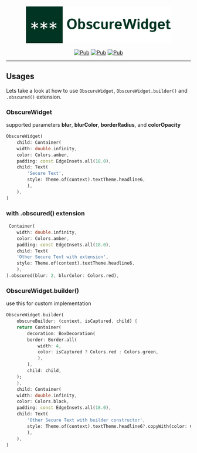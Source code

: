 <p align="center">
<img src="screenshots/banner.png" height="100" alt="Flutter Bloc Package" />
</p>

<p align="center">
    <a href="https://pub.dev/packages/obscure_widget"><img src="https://img.shields.io/pub/v/obscure_widget" alt="Pub"></a>
    <a href="https://pub.dev/packages/obscure_widget"><img src="https://img.shields.io/pub/likes/obscure_widget" alt="Pub"></a>
    <a href="https://pub.dev/packages/obscure_widget"><img src="https://img.shields.io/pub/popularity/obscure_widget" alt="Pub"></a>
</p>

---

## Usages

Lets take a look at how to use `ObscureWidget`, `ObscureWidget.builder()` and `.obscured()` extension.

### ObscureWidget

supported parameters **blur**, **blurColor**, **borderRadius**, and **colorOpacity**

```dart
ObscureWidget(
    child: Container(
    width: double.infinity,
    color: Colors.amber,
    padding: const EdgeInsets.all(18.0),
    child: Text(
        'Secure Text',
        style: Theme.of(context).textTheme.headline6,
        ),
    ),
)
```

### with .obscured() extension

```dart
 Container(
    width: double.infinity,
    color: Colors.amber,
    padding: const EdgeInsets.all(18.0),
    child: Text(
    'Other Secure Text with extension',
    style: Theme.of(context).textTheme.headline6,
    ),
).obscured(blur: 2, blurColor: Colors.red),
```

### ObscureWidget.builder()

use this for custom implementation

```dart
ObscureWidget.builder(
    obscureBuilder: (context, isCaptured, child) {
    return Container(
        decoration: BoxDecoration(
        border: Border.all(
            width: 4,
            color: isCaptured ? Colors.red : Colors.green,
            ),
        ),
        child: child,
    );
    },
    child: Container(
    width: double.infinity,
    color: Colors.black,
    padding: const EdgeInsets.all(18.0),
    child: Text(
        'Other Secure Text with builder constructor',
        style: Theme.of(context).textTheme.headline6?.copyWith(color: Colors.white),
        ),
    ),
)
```

